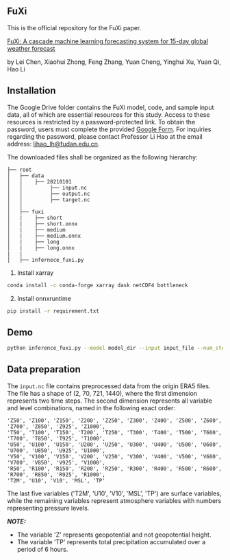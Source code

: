 ## FuXi


This is the official repository for the FuXi paper.

[FuXi: A cascade machine learning forecasting system for 15-day global weather forecast
](https://arxiv.org/abs/2306.12873)

by Lei Chen, Xiaohui Zhong, Feng Zhang, Yuan Cheng, Yinghui Xu, Yuan Qi, Hao Li



## Installation

The Google Drive folder contains the FuXi model, code, and sample input data, all of which are essential resources for this study. Access to these resources is restricted by a password-protected link. To obtain the password, users must complete the provided [Google Form](https://docs.google.com/forms/d/e/1FAIpQLSfjwZLf6PmxRvRhIPMQ1WRLJ98iLxOq_0dXb87N8CFNPyYAGg/viewform?usp=sharing). For inquiries regarding the password, please contact Professor Li Hao at the email address: lihao_lh@fudan.edu.cn.

The downloaded files shall be organized as the following hierarchy:

```plain
├── root
│   ├── data
│   │    ├── 20210101
│   │         ├── input.nc
│   │         ├── output.nc
│   │         ├── target.nc
│   │   
│   ├── fuxi
│   |    ├── short
│   |    ├── short.onnx
│   |    ├── medium
│   |    ├── medium.onnx
│   |    ├── long
│   |    ├── long.onnx
|   |   
│   ├── infernece_fuxi.py

```

1. Install xarray 

```bash
conda install -c conda-forge xarray dask netCDF4 bottleneck
```

2. Install onnxruntime

```bash
pip install -r requirement.txt
```

## Demo

```bash 
python inference_fuxi.py --model model_dir --input input_file --num_steps 20
```


## Data preparation 

The `input.nc` file contains preprocessed data from the origin ERA5 files. The file has a shape of (2, 70, 721, 1440), where the first dimension represents two time steps. The second dimension represents all variable and level combinations, named in the following exact order:

```plain
'Z50', 'Z100', 'Z150', 'Z200', 'Z250', 'Z300', 'Z400', 'Z500', 'Z600', 'Z700', 'Z850', 'Z925', 'Z1000', 
'T50', 'T100', 'T150', 'T200', 'T250', 'T300', 'T400', 'T500', 'T600', 'T700', 'T850', 'T925', 'T1000', 
'U50', 'U100', 'U150', 'U200', 'U250', 'U300', 'U400', 'U500', 'U600', 'U700', 'U850', 'U925', 'U1000', 
'V50', 'V100', 'V150', 'V200', 'V250', 'V300', 'V400', 'V500', 'V600', 'V700', 'V850', 'V925', 'V1000', 
'R50', 'R100', 'R150', 'R200', 'R250', 'R300', 'R400', 'R500', 'R600', 'R700', 'R850', 'R925', 'R1000', 
'T2M', 'U10', 'V10', 'MSL', 'TP'
```

The last five variables ('T2M', 'U10', 'V10', 'MSL', 'TP') are surface variables, while the remaining variables represent atmosphere variables with numbers representing pressure levels.


**_NOTE:_**

- The variable 'Z' represents geopotential and not geopotential height.
- The variable 'TP' represents total precipitation accumulated over a period of 6 hours.


